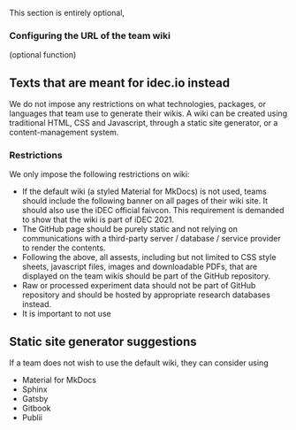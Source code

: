 

This section is entirely optional, 
### Configuring the URL of the team wiki

(optional function)

## Texts that are meant for idec.io instead

We do not impose any restrictions on what technologies, packages, or languages that team use to generate their wikis. A wiki can be created using traditional HTML, CSS and Javascript, through a static site generator, or a content-management system.

### Restrictions

We only impose the following restrictions on wiki:

- If the default wiki (a styled Material for MkDocs) is not used, teams should include the following banner on all pages of their wiki site. It should also use the iDEC official faivcon. This requirement is demanded to show that the wiki is part of iDEC 2021.
- The GitHub page should be purely static and not relying on communications with a third-party server / database / service provider to render the contents.
- Following the above, all assests, including but not limited to CSS style sheets, javascript files, images and downloadable PDFs, that are displayed on the team wikis should be part of the GitHub repository.
- Raw or processed experiment data should not be part of GitHub repository and should be hosted by appropriate research databases instead.
- It is important to not use


## Static site generator suggestions

If a team does not wish to use the default wiki, they can consider using 

- Material for MkDocs
- Sphinx
- Gatsby
- Gitbook
- Publii
